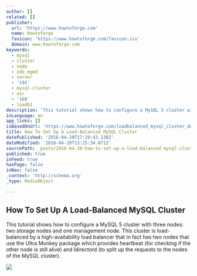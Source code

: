 ```yaml
---
author: []
related: []
publisher:
  url: 'https://www.howtoforge.com'
  name: Howtoforge
  favicon: 'https://www.howtoforge.com/favicon.ico'
  domain: www.howtoforge.com
keywords:
  - mysql
  - cluster
  - node
  - ndb_mgmd
  - server
  - '192'
  - mysql-cluster
  - usr
  - '168'
  - loadb1
description: 'This tutorial shows how to configure a MySQL 5 cluster with three nodes: two storage nodes and one management node. This cluster is load-balanced by a high-availability load balancer that in fact has two nodes that use the Ultra Monkey package which provides heartbeat (for checking if the other node is still alive) and ldirectord (to split up the requests to the nodes of the MySQL cluster).'
inLanguage: en
app_links: []
isBasedOnUrl: 'https://www.howtoforge.com/loadbalanced_mysql_cluster_debian'
title: How To Set Up A Load-Balanced MySQL Cluster
datePublished: '2016-04-20T17:29:43.138Z'
dateModified: '2016-04-20T13:25:34.071Z'
sourcePath: _posts/2016-04-20-how-to-set-up-a-load-balanced-mysql-cluster.md
published: true
inFeed: true
hasPage: false
inNav: false
_context: 'http://schema.org'
_type: MediaObject

---
```

<article style=""><h1>How To Set Up A Load-Balanced MySQL Cluster</h1><p>This tutorial shows how to configure a MySQL 5 cluster with three nodes: two storage nodes and one management node. This cluster is load-balanced by a high-availability load balancer that in fact has two nodes that use the Ultra Monkey package which provides heartbeat (for checking if the other node is still alive) and ldirectord (to split up the requests to the nodes of the MySQL cluster).</p><img src="https://www.howtoforge.com/images/socialmedia/64x64/googleplus.png" /></article>